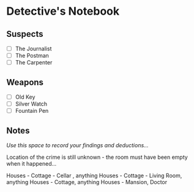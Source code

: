 # Detective's Notebook

## Suspects
- [ ] The Journalist
- [ ] The Postman
- [ ] The Carpenter

## Weapons
- [ ] Old Key
- [ ] Silver Watch
- [ ] Fountain Pen

## Notes
*Use this space to record your findings and deductions...*

Location of the crime is still unknown - the room must have been empty when it happened...

Houses - Cottage - Cellar , anything 
Houses - Cottage - Living Room, anything 
Houses - Cottage, anything
Houses - Mansion, Doctor